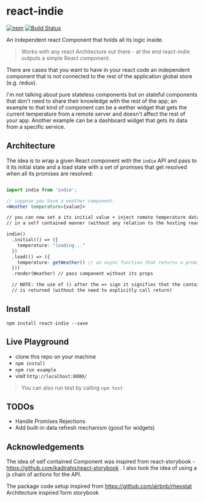 # react-indie

[![npm](https://img.shields.io/npm/v/react-indie.svg?maxAge=2592000)](https://www.npmjs.com/package/react-indie)
[![Build Status](https://travis-ci.org/gavriguy/react-indie.svg?branch=master)](https://travis-ci.org/gavriguy/react-indie)

An independent react Component that holds all its logic inside.

> Works with any react Architecture out there - at the end react-indie outputs a
simple React component.

There are cases that you want to have in your react code an independent component
that is not connected to the rest of the application global store (e.g. redux).

I'm not talking about pure stateless components but on stateful components that
don't need to share their knowledge with the rest of the app; an example to
that kind of component can be a wether widget that gets the current temperature
from a remote server and doesn't affect the rest of your app. Another example
can be a dashboard widget that gets its data from a specific service.

## Architecture

The idea is to wrap a given React component with the `indie` API and pass to it
its initial state and a load state with a set of promises that get resolved when
all its promises are resolved:

```jsx

import indie from 'indie';

// suppose you have a weather component:
<Weather temperature={value}>

// you can now set a its initial value + inject remote temperature data
// in a self contained manner (without any relation to the hosting react app)

indie()
  .initial(() => ({
    temperature: "loading..."
  })
  .load(() => ({
    temperature: getWeather() // an async function that returns a promise.
  }))
  .render(Weather) // pass component without its props

  // NOTE: the use of () after the => sign it signifies that the contained value
  // is returned (without the need to explicitly call return)

```

## Install

`npm install react-indie --save`


## Live Playground

* clone this repo on your machine
* `npm install`
* `npm run example`
* visit `http://localhost:8080/`

> You can also run test by calling `npm test`


## TODOs

* Handle Promises Rejections
* Add built-in data refresh mechanism (good for widgets)


## Acknowledgements

The idea of self contained Component was inspired from react-storybook -
https://github.com/kadirahq/react-storybook . I also took the idea of using
a js chain of actions for the API.

The package code setup inspired from https://github.com/airbnb/rheostat
Architecture inspired form storybook
